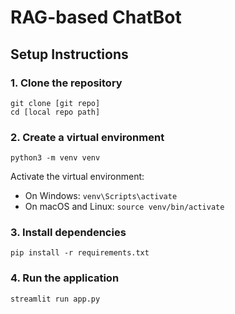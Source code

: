 # RAG-based ChatBot 

## Setup Instructions 

### 1. Clone the repository
```
git clone [git repo]
cd [local repo path]
```

### 2. Create a virtual environment 

```
python3 -m venv venv 
```

Activate the virtual environment:

- On Windows: `venv\Scripts\activate`
- On macOS and Linux: `source venv/bin/activate`

### 3. Install dependencies 

```
pip install -r requirements.txt
```

### 4. Run the application 

```
streamlit run app.py
```